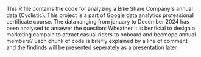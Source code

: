 This R file contains the code for analyzing a Bike Share Company's annual data (Cyclistic). This project is a part of Google data analytics professional certificate course. The data ranging from january to December 2024 has been analysed to ansewer the question: Wheather it is benficial to design a marketing campain to attract casual riders to onboard and becmope annual members? Each chunk of code is briefly explained by a line of comment and the findinds will be presented seperately as a presentation later.
